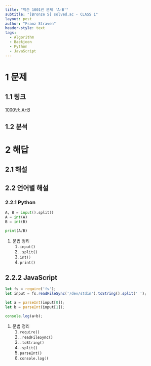 ```yaml
---
title: "백준 1001번 문제 'A-B'"
subtitle: "[Bronze 5] solved.ac - CLASS 1"
layout: post
author: "Franz Straven"
header-style: text
tags:
  - Algorithm
  - Baekjoon
  - Python
  - JavaScript
---
```


# 1 문제

## 1.1 링크

[1000번: A+B](https://www.acmicpc.net/problem/1000)

## 1.2 분석

# 2 해답

## 2.1 해설

## 2.2 언어별 해설

### 2.2.1 Python

```python
A, B = input().split()
A = int(A)
B = int(B)

print(A/B)
```

1. 문법 정리
    1. `input()`
    2. `.split()`
    3. `int()`
    4. `print()`

## 2.2.2 JavaScript

```jsx
let fs = require('fs');
let input = fs.readFileSync('/dev/stdin').toString().split(' ');

let a = parseInt(input[0]);
let b = parseInt(input[1]);

console.log(a+b);
```

1. 문법 정리
    1. `require()`
    2. `.readFileSync()`
    3. `.toString()`
    4. `.split()`
    5. `parseInt()`
    6. `console.log()`